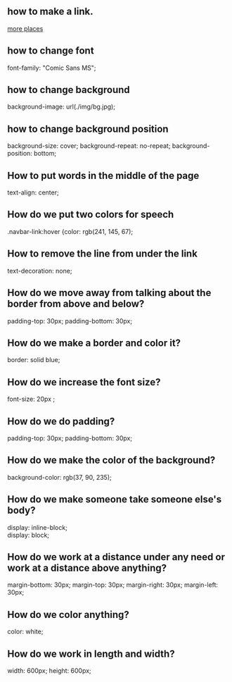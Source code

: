 
## how to make a link.
 <a href="#">more places</a>  

## how to change font
font-family: "Comic Sans MS";

## how to change background
background-image: url(./img/bg.jpg);

## how to change background position
background-size: cover;
background-repeat: no-repeat;
background-position: bottom;


## How to put words in the middle of the page
text-align: center;

## How do we put two colors for speech
.navbar-link:hover {color: rgb(241, 145, 67);

## How to remove the line from under the link
text-decoration: none;

## How do we move away from talking about the border from above and below?
 padding-top: 30px;
 padding-bottom: 30px;

## How do we make a border and color it?
 border: solid blue;

 ## How do we increase the font size?
 font-size: 20px ;

 ## How do we do padding?
padding-top: 30px;
padding-bottom: 30px;

## How do we make the color of the background?
 background-color: rgb(37, 90, 235);

 
## How do we make someone take someone else's body?
display: inline-block;\
display: block;

## How do we work at a distance under any need or work at a distance above anything?
margin-bottom: 30px;
margin-top: 30px;
margin-right: 30px;
margin-left: 30px;


## How do we color anything?
color: white;

## How do we work in length and width?
width: 600px;
height: 600px;












